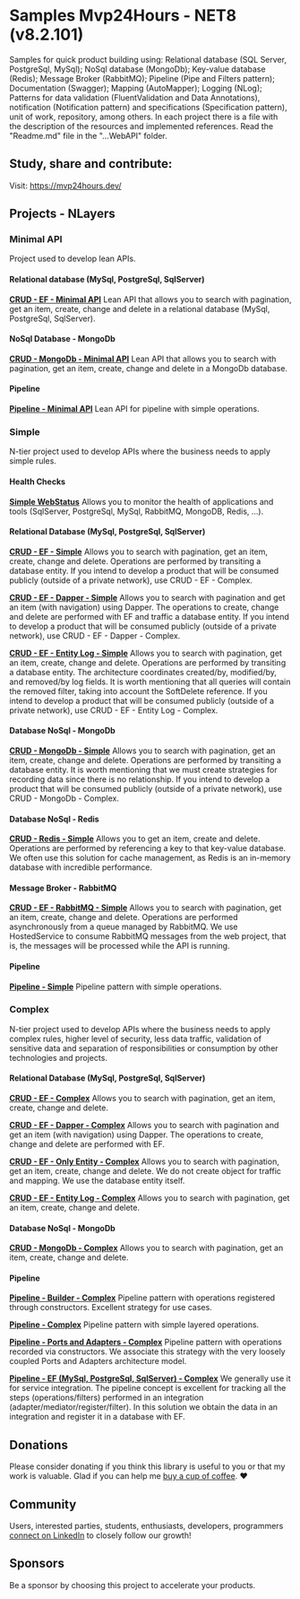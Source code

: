 # Samples Mvp24Hours - NET8 (v8.2.101)
Samples for quick product building using: Relational database (SQL Server, PostgreSql, MySql); NoSql database (MongoDb); Key-value database (Redis); Message Broker (RabbitMQ); Pipeline (Pipe and Filters pattern); Documentation (Swagger); Mapping (AutoMapper); Logging (NLog); Patterns for data validation (FluentValidation and Data Annotations), notification (Notification pattern) and specifications (Specification pattern), unit of work, repository, among others.
In each project there is a file with the description of the resources and implemented references. Read the "Readme.md" file in the "...WebAPI" folder.

## Study, share and contribute:
Visit: https://mvp24hours.dev/

## Projects - NLayers

### Minimal API
Project used to develop lean APIs.

#### Relational database (MySql, PostgreSql, SqlServer)
**[CRUD - EF - Minimal API](https://github.com/kallebelins/mvp24hours-dotnet-samples/tree/main/src/minimal-crud-ef-customer-api/CustomerAPI)**
Lean API that allows you to search with pagination, get an item, create, change and delete in a relational database (MySql, PostgreSql, SqlServer).

#### NoSql Database - MongoDb
**[CRUD - MongoDb - Minimal API](https://github.com/kallebelins/mvp24hours-dotnet-samples/tree/main/src/minimal-crud-mongodb-customer-api/CustomerAPI)**
Lean API that allows you to search with pagination, get an item, create, change and delete in a MongoDb database.

#### Pipeline
**[Pipeline - Minimal API](https://github.com/kallebelins/mvp24hours-dotnet-samples/tree/main/src/minimal-pipeline-customer-api/CustomerAPI)**
Lean API for pipeline with simple operations.

### Simple
N-tier project used to develop APIs where the business needs to apply simple rules.

#### Health Checks
**[Simple WebStatus](https://github.com/kallebelins/mvp24hours-dotnet-samples/tree/main/src/simple-webstatus)**
Allows you to monitor the health of applications and tools (SqlServer, PostgreSql, MySql, RabbitMQ, MongoDB, Redis, ...).

#### Relational Database (MySql, PostgreSql, SqlServer)
**[CRUD - EF - Simple](https://github.com/kallebelins/mvp24hours-dotnet-samples/tree/main/src/simple-crud-ef-customer-api/CustomerAPI.WebAPI)**
Allows you to search with pagination, get an item, create, change and delete. Operations are performed by transiting a database entity. If you intend to develop a product that will be consumed publicly (outside of a private network), use CRUD - EF - Complex.

**[CRUD - EF - Dapper - Simple](https://github.com/kallebelins/mvp24hours-dotnet-samples/tree/main/src/simple-crud-ef-dapper-customer-api/CustomerAPI.WebAPI)**
Allows you to search with pagination and get an item (with navigation) using Dapper. The operations to create, change and delete are performed with EF and traffic a database entity. If you intend to develop a product that will be consumed publicly (outside of a private network), use CRUD - EF - Dapper - Complex.

**[CRUD - EF - Entity Log - Simple](https://github.com/kallebelins/mvp24hours-dotnet-samples/tree/main/src/simple-crud-ef-entitylog-customer-api/CustomerAPI.WebAPI)**
Allows you to search with pagination, get an item, create, change and delete. Operations are performed by transiting a database entity. The architecture coordinates created/by, modified/by, and removed/by log fields. It is worth mentioning that all queries will contain the removed filter, taking into account the SoftDelete reference. If you intend to develop a product that will be consumed publicly (outside of a private network), use CRUD - EF - Entity Log - Complex.

#### Database NoSql - MongoDb
**[CRUD - MongoDb - Simple](https://github.com/kallebelins/mvp24hours-dotnet-samples/tree/main/src/simple-crud-mongodb-customer-api/CustomerAPI.WebAPI)**
Allows you to search with pagination, get an item, create, change and delete. Operations are performed by transiting a database entity. It is worth mentioning that we must create strategies for recording data since there is no relationship. If you intend to develop a product that will be consumed publicly (outside of a private network), use CRUD - MongoDb - Complex.

#### Database NoSql - Redis
**[CRUD - Redis - Simple](https://github.com/kallebelins/mvp24hours-dotnet-samples/tree/main/src/simple-crud-redis-customer-api/CustomerAPI.WebAPI)**
Allows you to get an item, create and delete. Operations are performed by referencing a key to that key-value database. We often use this solution for cache management, as Redis is an in-memory database with incredible performance.

#### Message Broker - RabbitMQ
**[CRUD - EF - RabbitMQ - Simple](https://github.com/kallebelins/mvp24hours-dotnet-samples/tree/main/src/simple-rabbitmq-customer-api/CustomerAPI.WebAPI)**
Allows you to search with pagination, get an item, create, change and delete. Operations are performed asynchronously from a queue managed by RabbitMQ. We use HostedService to consume RabbitMQ messages from the web project, that is, the messages will be processed while the API is running.

#### Pipeline
**[Pipeline - Simple](https://github.com/kallebelins/mvp24hours-dotnet-samples/tree/main/src/simple-pipeline-customer-api/CustomerAPI.WebAPI)**
Pipeline pattern with simple operations.

### Complex
N-tier project used to develop APIs where the business needs to apply complex rules, higher level of security, less data traffic, validation of sensitive data and separation of responsibilities or consumption by other technologies and projects.

#### Relational Database (MySql, PostgreSql, SqlServer)
**[CRUD - EF - Complex](https://github.com/kallebelins/mvp24hours-dotnet-samples/tree/main/src/complex-crud-ef-customer-api/CustomerAPI.WebAPI)**
Allows you to search with pagination, get an item, create, change and delete.

**[CRUD - EF - Dapper - Complex](https://github.com/kallebelins/mvp24hours-dotnet-samples/tree/main/src/complex-crud-ef-dapper-customer-api/CustomerAPI.WebAPI)**
Allows you to search with pagination and get an item (with navigation) using Dapper. The operations to create, change and delete are performed with EF.

**[CRUD - EF - Only Entity - Complex](https://github.com/kallebelins/mvp24hours-dotnet-samples/tree/main/src/complex-crud-ef-only-entity-customer-api/CustomerAPI.WebAPI)**
Allows you to search with pagination, get an item, create, change and delete. We do not create object for traffic and mapping. We use the database entity itself.

**[CRUD - EF - Entity Log - Complex](https://github.com/kallebelins/mvp24hours-dotnet-samples/tree/main/src/complex-crud-ef-entitylog-customer-api/CustomerAPI.WebAPI)**
Allows you to search with pagination, get an item, create, change and delete.

#### Database NoSql - MongoDb
**[CRUD - MongoDb - Complex](https://github.com/kallebelins/mvp24hours-dotnet-samples/tree/main/src/complex-crud-mongodb-customer-api/CustomerAPI.WebAPI)**
Allows you to search with pagination, get an item, create, change and delete.

#### Pipeline
**[Pipeline - Builder - Complex](https://github.com/kallebelins/mvp24hours-dotnet-samples/tree/main/src/complex-pipeline-builder-customer-api/CustomerAPI.WebAPI)**
Pipeline pattern with operations registered through constructors. Excellent strategy for use cases.

**[Pipeline - Complex](https://github.com/kallebelins/mvp24hours-dotnet-samples/tree/main/src/complex-pipeline-customer-api/CustomerAPI.WebAPI)**
Pipeline pattern with simple layered operations.

**[Pipeline - Ports and Adapters - Complex](https://github.com/kallebelins/mvp24hours-dotnet-samples/tree/main/src/complex-pipeline-ports-adapters-customer-api/CustomerAPI.WebAPI)**
Pipeline pattern with operations recorded via constructors. We associate this strategy with the very loosely coupled Ports and Adapters architecture model.

**[Pipeline - EF (MySql, PostgreSql, SqlServer) - Complex](https://github.com/kallebelins/mvp24hours-dotnet-samples/tree/main/src/complex-pipeline-ef-customer-api/CustomerAPI.WebAPI)**
We generally use it for service integration. The pipeline concept is excellent for tracking all the steps (operations/filters) performed in an integration (adapter/mediator/register/filter). In this solution we obtain the data in an integration and register it in a database with EF.

## Donations
Please consider donating if you think this library is useful to you or that my work is valuable. Glad if you can help me [buy a cup of coffee](https://www.paypal.com/donate/?hosted_button_id=EKA2L256GJVQC). :heart:

## Community
Users, interested parties, students, enthusiasts, developers, programmers [connect on LinkedIn](https://www.linkedin.com/in/kallebelins/) to closely follow our growth!

## Sponsors
Be a sponsor by choosing this project to accelerate your products.